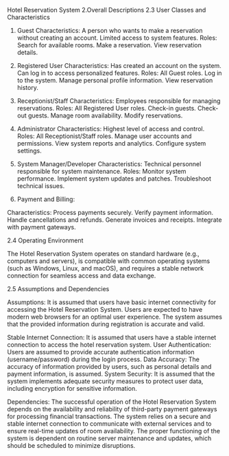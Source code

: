 Hotel Reservation System
2.Overall Descriptions
2.3 User Classes and Characteristics

1. Guest
Characteristics:
  A person who wants to make a reservation without creating an account.
  Limited access to system features.
Roles:
  Search for available rooms.
  Make a reservation.
  View reservation details.

2. Registered User
Characteristics:
  Has created an account on the system.
  Can log in to access personalized features.
Roles:
  All Guest roles.
  Log in to the system.
  Manage personal profile information.
View reservation history.

3. Receptionist/Staff
Characteristics:
  Employees responsible for managing reservations.
Roles:
  All Registered User roles.
  Check-in guests.
  Check-out guests.
  Manage room availability.
  Modify reservations.

4. Administrator
Characteristics:
  Highest level of access and control.
Roles:
  All Receptionist/Staff roles.
  Manage user accounts and permissions.
  View system reports and analytics.
Configure system settings.

5. System Manager/Developer
Characteristics:
  Technical personnel responsible for system maintenance.
Roles:
  Monitor system performance.
  Implement system updates and patches.
  Troubleshoot technical issues.

6. Payment and Billing:

Characteristics:
Process payments securely.
Verify payment information.
Handle cancellations and refunds.
Generate invoices and receipts.
Integrate with payment gateways.

2.4 Operating Environment

The Hotel Reservation System operates on standard hardware (e.g., computers and servers), is compatible with common operating systems (such as Windows, Linux, and macOS), and requires a stable network connection for seamless access and data exchange.

2.5 Assumptions and Dependencies

Assumptions:
  It is assumed that users have basic internet connectivity for accessing the Hotel Reservation System.
  Users are expected to have modern web browsers for an optimal user experience.
  The system assumes that the provided information during registration is accurate and valid.
  
Stable Internet Connection:
    It is assumed that users have a stable internet connection to access the hotel reservation system.
User Authentication:
    Users are assumed to provide accurate authentication information (username/password) during the login process.
Data Accuracy:
    The accuracy of information provided by users, such as personal details and payment information, is assumed.
System Security:
    It is assumed that the system implements adequate security measures to protect user data, including encryption for 
    sensitive information.
    
Dependencies:
  The successful operation of the Hotel Reservation System depends on the availability and reliability of third-party payment gateways for processing financial transactions.
  The system relies on a secure and stable internet connection to communicate with external services and to ensure real-time updates of room availability.
  The proper functioning of the system is dependent on routine server maintenance and updates, which should be scheduled to minimize disruptions.
